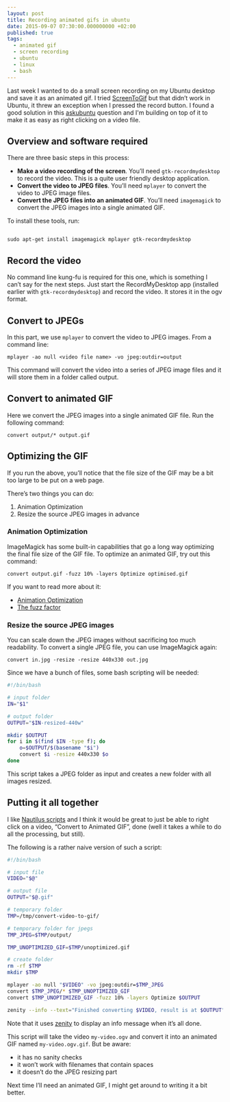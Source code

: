 ```yaml
---
layout: post
title: Recording animated gifs in ubuntu
date: 2015-09-07 07:30:00.000000000 +02:00
published: true
tags:
  - animated gif
  - screen recording
  - ubuntu
  - linux
  - bash
---
```


Last week I wanted to do a small screen recording on my Ubuntu desktop and save
it as an animated gif. I tried
<a href="https://screentogif.codeplex.com/">ScreenToGif</a> but that didn’t work
in Ubuntu, it threw an exception when I pressed the record button. I found a
good solution in this
<a href="http://askubuntu.com/questions/107726/how-to-create-animated-gif-images-of-a-screencast">askubuntu</a>
question and I'm building on top of it to make it as easy as right clicking on a
video file.

## Overview and software required

There are three basic steps in this process:

<ul>
<li><strong>Make a video recording of the screen</strong>. You’ll need <code>gtk-recordmydesktop</code> to record the video. This is a quite user friendly desktop application.</li>
<li><strong>Convert the video to JPEG files</strong>. You’ll need <code>mplayer</code> to convert the video to JPEG image files.</li>
<li><strong>Convert the JPEG files into an animated GIF</strong>. You’ll need <code>imagemagick</code> to convert the JPEG images into a single animated GIF.</li>
</ul>

To install these tools, run:

<code>
sudo apt-get install imagemagick mplayer gtk-recordmydesktop
</code>
<h2 id="record-the-video">Record the video</h2>

No command line kung-fu is required for this one, which is something I can’t say
for the next steps. Just start the RecordMyDesktop app (installed earlier with
<code>gtk-recordmydesktop</code>) and record the video. It stores it in the ogv
format.

<h2 id="convert-to-jpegs">Convert to JPEGs</h2>

In this part, we use <code>mplayer</code> to convert the video to JPEG images.
From a command line:

```
mplayer -ao null <video file name> -vo jpeg:outdir=output
```

This command will convert the video into a series of JPEG image files and it
will store them in a folder called output.

<h2 id="convert-to-animated-gif">Convert to animated GIF</h2>

Here we convert the JPEG images into a single animated GIF file. Run the
following command:

```
convert output/* output.gif
```

<h2 id="optimizing-the-gif">Optimizing the GIF</h2>

If you run the above, you’ll notice that the file size of the GIF may be a bit
too large to be put on a web page.

There’s two things you can do:

<ol>
<li>Animation Optimization</li>
<li>Resize the source JPEG images in advance</li>
</ol>
<h3 id="animation-optimization">Animation Optimization</h3>

ImageMagick has some built-in capabilities that go a long way optimizing the
final file size of the GIF file. To optimize an animated GIF, try out this
command:

```
convert output.gif -fuzz 10% -layers Optimize optimised.gif
```

If you want to read more about it:

<ul>
<li><a href="http://www.imagemagick.org/Usage/anim_opt/">Animation Optimization</a></li>
<li><a href="http://www.imagemagick.org/Usage/color_basics/#fuzz">The fuzz factor</a></li>
</ul>
<h3 id="resize-the-source-jpeg-images">Resize the source JPEG images</h3>

You can scale down the JPEG images without sacrificing too much readability. To
convert a single JPEG file, you can use ImageMagick again:

```
convert in.jpg -resize -resize 440x330 out.jpg
```

Since we have a bunch of files, some bash scripting will be needed:

```sh
#!/bin/bash

# input folder
IN="$1"

# output folder
OUTPUT="$IN-resized-440w"

mkdir $OUTPUT
for i in $(find $IN -type f); do
	o=$OUTPUT/$(basename "$i")
	convert $i -resize 440x330 $o
done
```

This script takes a JPEG folder as input and creates a new folder with all
images resized.

<h2 id="putting-it-all-together">Putting it all together</h2>

I like <a href="https://help.ubuntu.com/community/NautilusScriptsHowto">Nautilus
scripts</a> and I think it would be great to just be able to right click on a
video, “Convert to Animated GIF”, done (well it takes a while to do all the
processing, but still).

The following is a rather naive version of such a script:

```sh
#!/bin/bash

# input file
VIDEO="$@"

# output file
OUTPUT="$@.gif"

# temporary folder
TMP=/tmp/convert-video-to-gif/

# temporary folder for jpegs
TMP_JPEG=$TMP/output/

TMP_UNOPTIMIZED_GIF=$TMP/unoptimized.gif

# create folder
rm -rf $TMP
mkdir $TMP

mplayer -ao null "$VIDEO" -vo jpeg:outdir=$TMP_JPEG
convert $TMP_JPEG/* $TMP_UNOPTIMIZED_GIF
convert $TMP_UNOPTIMIZED_GIF -fuzz 10% -layers Optimize $OUTPUT

zenity --info --text="Finished converting $VIDEO, result is at $OUTPUT"
```

Note that it uses
<a href="https://help.gnome.org/users/zenity/stable/">zenity</a> to display an
info message when it’s all done.

This script will take the video <code>my-video.ogv</code> and convert it into an
animated GIF named <code>my-video.ogv.gif</code>. But be aware:

<ul>
<li>it has no sanity checks</li>
<li>it won’t work with filenames that contain spaces</li>
<li>it doesn’t do the JPEG resizing part</li>
</ul>

Next time I’ll need an animated GIF, I might get around to writing it a bit
better.

